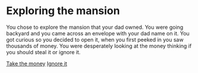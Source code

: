 # Exploring the mansion

You chose to explore the mansion that your dad owned. You were going backyard and you came across an envelope with your dad name on it. You got curious so you decided to open it, when you first peeked in you saw thousands of money. You were desperately looking at the money thinking if you should steal it or ignore it.


[Take the money](../explore/money.md)
[Ignore it](../explore/ignore.md)
